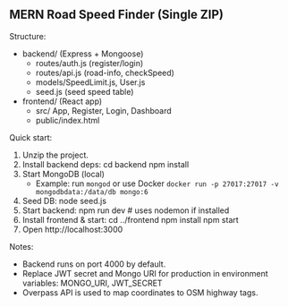 MERN Road Speed Finder (Single ZIP)
----------------------------------

Structure:
 - backend/    (Express + Mongoose)
    - routes/auth.js   (register/login)
    - routes/api.js    (road-info, checkSpeed)
    - models/SpeedLimit.js, User.js
    - seed.js          (seed speed table)
 - frontend/   (React app)
    - src/ App, Register, Login, Dashboard
    - public/index.html

Quick start:
1. Unzip the project.
2. Install backend deps:
   cd backend
   npm install
3. Start MongoDB (local)
   - Example: run `mongod` or use Docker `docker run -p 27017:27017 -v mongodbdata:/data/db mongo:6`
4. Seed DB:
   node seed.js
5. Start backend:
   npm run dev   # uses nodemon if installed
6. Install frontend & start:
   cd ../frontend
   npm install
   npm start
7. Open http://localhost:3000

Notes:
 - Backend runs on port 4000 by default.
 - Replace JWT secret and Mongo URI for production in environment variables:
    MONGO_URI, JWT_SECRET
 - Overpass API is used to map coordinates to OSM highway tags.